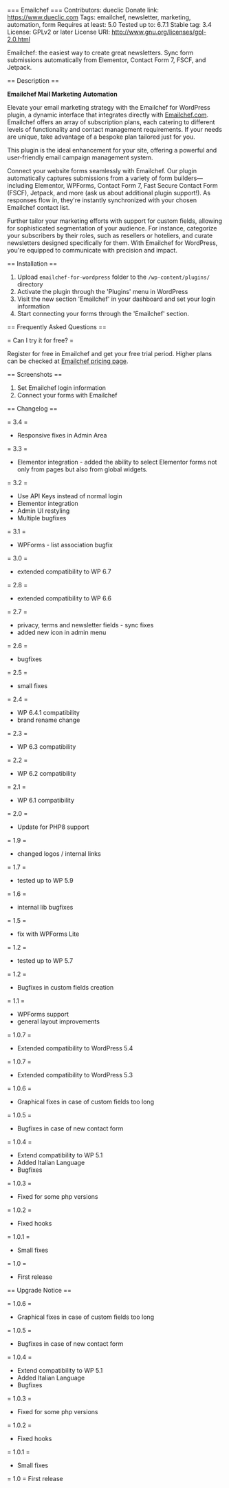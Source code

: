 === Emailchef ===
Contributors: dueclic
Donate link: https://www.dueclic.com
Tags: emailchef, newsletter, marketing, automation, form
Requires at least: 5.0
Tested up to: 6.7.1
Stable tag: 3.4
License: GPLv2 or later
License URI: http://www.gnu.org/licenses/gpl-2.0.html

Emailchef: the easiest way to create great newsletters. Sync form submissions automatically from Elementor, Contact Form 7, FSCF, and Jetpack.

== Description ==

**Emailchef Mail Marketing Automation**

Elevate your email marketing strategy with the Emailchef for WordPress plugin, a dynamic interface that integrates directly with [Emailchef.com](https://Emailchef.com). Emailchef offers an array of subscription plans, each catering to different levels of functionality and contact management requirements. If your needs are unique, take advantage of a bespoke plan tailored just for you.

This plugin is the ideal enhancement for your site, offering a powerful and user-friendly email campaign management system.

Connect your website forms seamlessly with Emailchef. Our plugin automatically captures submissions from a variety of form builders—including Elementor, WPForms, Contact Form 7, Fast Secure Contact Form (FSCF), Jetpack, and more (ask us about additional plugin support!). As responses flow in, they're instantly synchronized with your chosen Emailchef contact list.

Further tailor your marketing efforts with support for custom fields, allowing for sophisticated segmentation of your audience. For instance, categorize your subscribers by their roles, such as resellers or hoteliers, and curate newsletters designed specifically for them. With Emailchef for WordPress, you're equipped to communicate with precision and impact.

== Installation ==

1. Upload `emailchef-for-wordpress` folder to the `/wp-content/plugins/` directory
2. Activate the plugin through the 'Plugins' menu in WordPress
3. Visit the new section 'Emailchef' in your dashboard and set your login information
4. Start connecting your forms through the 'Emailchef' section.

== Frequently Asked Questions ==

= Can I try it for free? =

Register for free in Emailchef and get your free trial period. Higher plans can be checked at [Emailchef pricing page](https://Emailchef.com/pricing/).

== Screenshots ==

1. Set Emailchef login information
2. Connect your forms with Emailchef

== Changelog ==

= 3.4 =
* Responsive fixes in Admin Area

= 3.3 =
* Elementor integration - added the ability to select Elementor forms not only from pages but also from global widgets.

= 3.2 =
* Use API Keys instead of normal login
* Elementor integration
* Admin UI restyling
* Multiple bugfixes

= 3.1 =
* WPForms - list association bugfix

= 3.0 =
* extended compatibility to WP 6.7

= 2.8 =
* extended compatibility to WP 6.6

= 2.7 =
* privacy, terms and newsletter fields - sync fixes
* added new icon in admin menu

= 2.6 =
* bugfixes

= 2.5 =
* small fixes

= 2.4 = 
* WP 6.4.1 compatibility
* brand rename change

= 2.3 =
* WP 6.3 compatibility

= 2.2 =
* WP 6.2 compatibility

= 2.1 =
* WP 6.1 compatibility

= 2.0 =
* Update for PHP8 support

= 1.9 =
* changed logos / internal links

= 1.7 =
* tested up to WP 5.9

= 1.6 =
* internal lib bugfixes

= 1.5 =
* fix with WPForms Lite

= 1.2 =
* tested up to WP 5.7

= 1.2 =
* Bugfixes in custom fields creation

= 1.1 =
* WPForms support
* general layout improvements

= 1.0.7 =
* Extended compatibility to WordPress 5.4

= 1.0.7 =
* Extended compatibility to WordPress 5.3

= 1.0.6 =
* Graphical fixes in case of custom fields too long

= 1.0.5 =
* Bugfixes in case of new contact form

= 1.0.4 =
* Extend compatibility to WP 5.1
* Added Italian Language
* Bugfixes

= 1.0.3 =
* Fixed for some php versions

= 1.0.2 =
* Fixed hooks

= 1.0.1 =
* Small fixes

= 1.0 =
* First release

== Upgrade Notice ==

= 1.0.6 =
* Graphical fixes in case of custom fields too long

= 1.0.5 =
* Bugfixes in case of new contact form

= 1.0.4 =
* Extend compatibility to WP 5.1
* Added Italian Language
* Bugfixes

= 1.0.3 =
* Fixed for some php versions

= 1.0.2 =
* Fixed hooks

= 1.0.1 =
* Small fixes

= 1.0 =
First release

